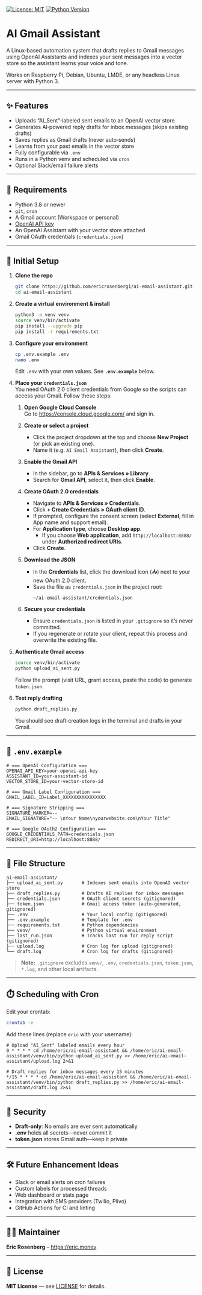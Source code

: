 [![License: MIT](https://img.shields.io/badge/License-MIT-yellow.svg)](LICENSE)
[![Python Version](https://img.shields.io/badge/python-3.8%2B-blue)](https://www.python.org/)

# AI Gmail Assistant

A Linux‑based automation system that drafts replies to Gmail messages using OpenAI Assistants and indexes your sent messages into a vector store so the assistant learns your voice and tone.

Works on Raspberry Pi, Debian, Ubuntu, LMDE, or any headless Linux server with Python 3.

---

## ✨ Features

- Uploads “AI_Sent”‑labeled sent emails to an OpenAI vector store  
- Generates AI‑powered reply drafts for inbox messages (skips existing drafts)  
- Saves replies as Gmail drafts (never auto‑sends)  
- Learns from your past emails in the vector store  
- Fully configurable via `.env`  
- Runs in a Python venv and scheduled via `cron`  
- Optional Slack/email failure alerts  

---

## 🚀 Requirements

- Python 3.8 or newer  
- `git`, `cron`  
- A Gmail account (Workspace or personal)  
- [OpenAI API key](https://platform.openai.com/account/api-keys)  
- An OpenAI Assistant with your vector store attached  
- Gmail OAuth credentials (`credentials.json`)  

---

## 🔧 Initial Setup

1. **Clone the repo**  
   ```bash
   git clone https://github.com/ericrosenberg1/ai-email-assistant.git
   cd ai-email-assistant
   ```

2. **Create a virtual environment & install**  
   ```bash
   python3 -m venv venv
   source venv/bin/activate
   pip install --upgrade pip
   pip install -r requirements.txt
   ```

3. **Configure your environment**  
   ```bash
   cp .env.example .env
   nano .env
   ```  
   Edit `.env` with your own values. See **`.env.example`** below.

4. **Place your `credentials.json`**  
   You need OAuth 2.0 client credentials from Google so the scripts can access your Gmail. Follow these steps:

   1. **Open Google Cloud Console**  
      Go to https://console.cloud.google.com/ and sign in.

   2. **Create or select a project**  
      - Click the project dropdown at the top and choose **New Project** (or pick an existing one).  
      - Name it (e.g. `AI Email Assistant`), then click **Create**.

   3. **Enable the Gmail API**  
      - In the sidebar, go to **APIs & Services » Library**.  
      - Search for **Gmail API**, select it, then click **Enable**.

   4. **Create OAuth 2.0 credentials**  
      - Navigate to **APIs & Services » Credentials**.  
      - Click **+ Create Credentials » OAuth client ID**.  
      - If prompted, configure the consent screen (select **External**, fill in App name and support email).  
      - For **Application type**, choose **Desktop app**.  
        - If you choose **Web application**, add `http://localhost:8888/` under **Authorized redirect URIs**.  
      - Click **Create**.

   5. **Download the JSON**  
      - In the **Credentials** list, click the download icon (📥) next to your new OAuth 2.0 client.  
      - Save the file as `credentials.json` in the project root:  
        ```
        ~/ai-email-assistant/credentials.json
        ```

   6. **Secure your credentials**  
      - Ensure `credentials.json` is listed in your `.gitignore` so it’s never committed.  
      - If you regenerate or rotate your client, repeat this process and overwrite the existing file.

5. **Authenticate Gmail access**  
   ```bash
   source venv/bin/activate
   python upload_ai_sent.py
   ```  
   Follow the prompt (visit URL, grant access, paste the code) to generate `token.json`.

6. **Test reply drafting**  
   ```bash
   python draft_replies.py
   ```  
   You should see draft‑creation logs in the terminal and drafts in your Gmail.

---

## 📄 `.env.example`

```dotenv
# === OpenAI Configuration ===
OPENAI_API_KEY=your-openai-api-key
ASSISTANT_ID=your-assistant-id
VECTOR_STORE_ID=your-vector-store-id

# === Gmail Label Configuration ===
GMAIL_LABEL_ID=Label_XXXXXXXXXXXXXXXX

# === Signature Stripping ===
SIGNATURE_MARKER=--
EMAIL_SIGNATURE="-- \nYour Name\nyourwebsite.com\nYour Title"

# === Google OAuth2 Configuration ===
GOOGLE_CREDENTIALS_PATH=credentials.json
REDIRECT_URI=http://localhost:8888/
```

---

## 📂 File Structure

```
ai-email-assistant/
├── upload_ai_sent.py       # Indexes sent emails into OpenAI vector store  
├── draft_replies.py        # Drafts AI replies for inbox messages  
├── credentials.json        # OAuth client secrets (gitignored)  
├── token.json              # Gmail access token (auto‑generated, gitignored)  
├── .env                    # Your local config (gitignored)  
├── .env.example            # Template for .env  
├── requirements.txt        # Python dependencies  
├── venv/                   # Python virtual environment  
├── last_run.json           # Tracks last run for reply script (gitignored)  
├── upload.log              # Cron log for upload (gitignored)  
└── draft.log               # Cron log for drafts (gitignored)  
```

> **Note:** `.gitignore` excludes `venv/`, `.env`, `credentials.json`, `token.json`, `*.log`, and other local artifacts.

---

## ⏱️ Scheduling with Cron

Edit your crontab:

```bash
crontab -e
```

Add these lines (replace `eric` with your username):

```cron
# Upload "AI_Sent" labeled emails every hour
0 * * * * cd /home/eric/ai-email-assistant && /home/eric/ai-email-assistant/venv/bin/python upload_ai_sent.py >> /home/eric/ai-email-assistant/upload.log 2>&1

# Draft replies for inbox messages every 15 minutes
*/15 * * * * cd /home/eric/ai-email-assistant && /home/eric/ai-email-assistant/venv/bin/python draft_replies.py >> /home/eric/ai-email-assistant/draft.log 2>&1
```

---

## 🔐 Security

- **Draft‑only**: No emails are ever sent automatically  
- **.env** holds all secrets—never commit it  
- **token.json** stores Gmail auth—keep it private  

---

## 🛠 Future Enhancement Ideas

- Slack or email alerts on cron failures  
- Custom labels for processed threads  
- Web dashboard or stats page  
- Integration with SMS providers (Twilio, Plivo)  
- GitHub Actions for CI and linting  

---

## 🧑‍💻 Maintainer

**Eric Rosenberg** – https://eric.money

---

## 📄 License

**MIT License** — see [LICENSE](LICENSE) for details.
